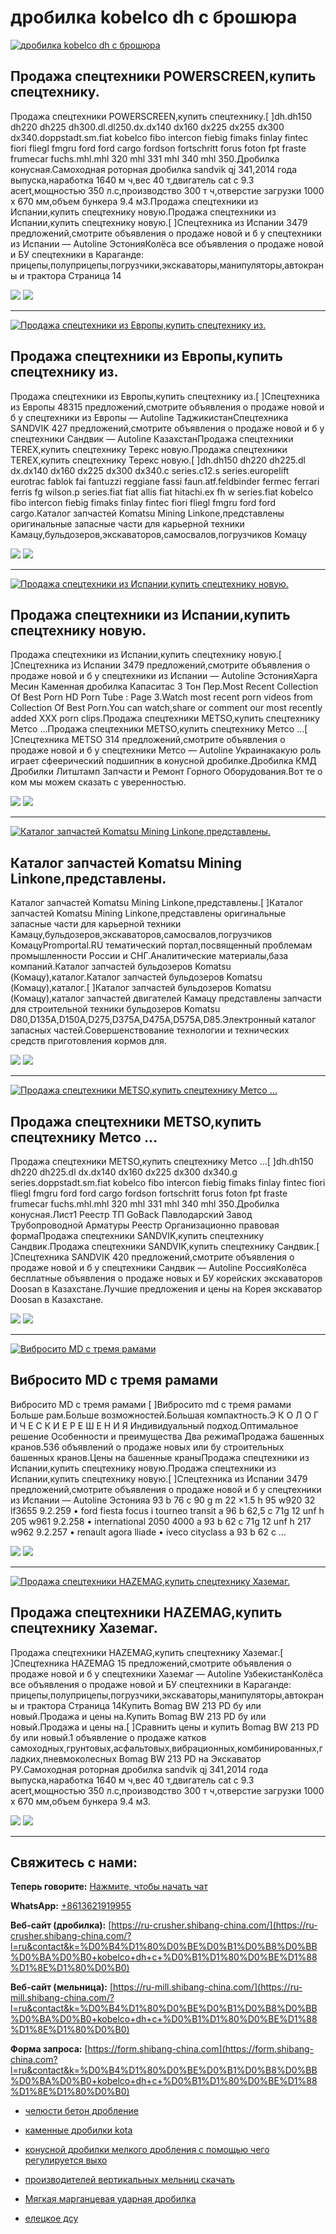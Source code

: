 # дробилка kobelco dh c брошюра

<a href="https://swt.shibang-china.com/?l=ru&img&k=%D0%B4%D1%80%D0%BE%D0%B1%D0%B8%D0%BB%D0%BA%D0%B0+kobelco+dh+c+%D0%B1%D1%80%D0%BE%D1%88%D1%8E%D1%80%D0%B0" target="_blank">![дробилка kobelco dh c брошюра](http://static.shibang-china.com/all-800x300/227.jpg)</a>

## Продажа спецтехники POWERSCREEN,купить спецтехнику.
Продажа спецтехники POWERSCREEN,купить спецтехнику.[ ]dh.dh150 dh220 dh225 dh300.dl.dl250.dx.dx140 dx160 dx225 dx255 dx300 dx340.doppstadt.sm.fiat kobelco fibo intercon fiebig fimaks finlay fintec fiori fliegl fmgru ford ford cargo fordson fortschritt forus foton fpt fraste frumecar fuchs.mhl.mhl 320 mhl 331 mhl 340 mhl 350.Дробилка конусная.Самоходная роторная дробилка sandvik qj 341,2014 года выпуска,наработка 1640 м ч,вес 40 т,двигатель cat c 9.3 acert,мощностью 350 л.с,производство 300 т ч,отверстие загрузки 1000 x 670 мм,объем бункера 9.4 м3.Продажа спецтехники из Испании,купить спецтехнику новую.Продажа спецтехники из Испании,купить спецтехнику новую.[ ]Спецтехника из Испании 3479 предложений,смотрите объявления о продаже новой и б у спецтехники из Испании — Autoline ЭстонияКолёса все объявления о продаже новой и БУ спецтехники в Караганде: прицепы,полуприцепы,погрузчики,экскаваторы,манипуляторы,автокраны и трактора Страница 14


<a href="https://whatsapp.shibangsoft.com/WhatsApp.php" target="_blank" title="WhatsApp">![](http://static.shibang-china.com/icon/whatsapp.png)</a> <a href="https://swt.shibang-china.com/?l=ru&icon&k=%D0%B4%D1%80%D0%BE%D0%B1%D0%B8%D0%BB%D0%BA%D0%B0+kobelco+dh+c+%D0%B1%D1%80%D0%BE%D1%88%D1%8E%D1%80%D0%B0" target="_blank">![](http://static.shibang-china.com/icon/chat-ru.png)</a>

---

<a href="https://swt.shibang-china.com/?l=ru&img&k=%D0%B4%D1%80%D0%BE%D0%B1%D0%B8%D0%BB%D0%BA%D0%B0+kobelco+dh+c+%D0%B1%D1%80%D0%BE%D1%88%D1%8E%D1%80%D0%B0" target="_blank">![Продажа спецтехники из Европы,купить спецтехнику из.](http://static.shibang-china.com/all-800x300/519.jpg)</a>

## Продажа спецтехники из Европы,купить спецтехнику из.
Продажа спецтехники из Европы,купить спецтехнику из.[ ]Спецтехника из Европы 48315 предложений,смотрите объявления о продаже новой и б у спецтехники из Европы — Autoline ТаджикистанСпецтехника SANDVIK 427 предложений,смотрите объявления о продаже новой и б у спецтехники Сандвик — Autoline КазахстанПродажа спецтехники TEREX,купить спецтехнику Терекс новую.Продажа спецтехники TEREX,купить спецтехнику Терекс новую.[ ]dh.dh150 dh220 dh225.dl dx.dx140 dx160 dx225 dx300 dx340.c series.c12.s series.europelift eurotrac fablok fai fantuzzi reggiane fassi faun.atf.feldbinder fermec ferrari ferris fg wilson.p series.fiat fiat allis fiat hitachi.ex fh w series.fiat kobelco fibo intercon fiebig fimaks finlay fintec fiori fliegl fmgru ford ford cargo.Каталог запчастей Komatsu Mining Linkone,представлены оригинальные запасные части для карьерной техники Камацу,бульдозеров,экскаваторов,самосвалов,погрузчиков Комацу


<a href="https://whatsapp.shibangsoft.com/WhatsApp.php" target="_blank" title="WhatsApp">![](http://static.shibang-china.com/icon/whatsapp.png)</a> <a href="https://swt.shibang-china.com/?l=ru&icon&k=%D0%B4%D1%80%D0%BE%D0%B1%D0%B8%D0%BB%D0%BA%D0%B0+kobelco+dh+c+%D0%B1%D1%80%D0%BE%D1%88%D1%8E%D1%80%D0%B0" target="_blank">![](http://static.shibang-china.com/icon/chat-ru.png)</a>

---

<a href="https://swt.shibang-china.com/?l=ru&img&k=%D0%B4%D1%80%D0%BE%D0%B1%D0%B8%D0%BB%D0%BA%D0%B0+kobelco+dh+c+%D0%B1%D1%80%D0%BE%D1%88%D1%8E%D1%80%D0%B0" target="_blank">![Продажа спецтехники из Испании,купить спецтехнику новую.](http://static.shibang-china.com/all-800x300/760.jpg)</a>

## Продажа спецтехники из Испании,купить спецтехнику новую.
Продажа спецтехники из Испании,купить спецтехнику новую.[ ]Спецтехника из Испании 3479 предложений,смотрите объявления о продаже новой и б у спецтехники из Испании — Autoline ЭстонияХарга Месин Каменная дробилка Капаситас 3 Тон Пер.Most Recent Collection Of Best Porn HD Porn Tube : Page 3.Watch most recent porn videos from Collection Of Best Porn.You can watch,share or comment our most recently added XXX porn clips.Продажа спецтехники METSO,купить спецтехнику Метсо …Продажа спецтехники METSO,купить спецтехнику Метсо …[ ]Спецтехника METSO 314 предложений,смотрите объявления о продаже новой и б у спецтехники Метсо — Autoline Украинакакую роль играет сфеерический подшипник в конусной дробилке.Дробилка КМД Дробилки Литштамп Запчасти и Ремонт Горного Оборудования.Вот те о ком мы можем сказать с уверенностью.


<a href="https://whatsapp.shibangsoft.com/WhatsApp.php" target="_blank" title="WhatsApp">![](http://static.shibang-china.com/icon/whatsapp.png)</a> <a href="https://swt.shibang-china.com/?l=ru&icon&k=%D0%B4%D1%80%D0%BE%D0%B1%D0%B8%D0%BB%D0%BA%D0%B0+kobelco+dh+c+%D0%B1%D1%80%D0%BE%D1%88%D1%8E%D1%80%D0%B0" target="_blank">![](http://static.shibang-china.com/icon/chat-ru.png)</a>

---

<a href="https://swt.shibang-china.com/?l=ru&img&k=%D0%B4%D1%80%D0%BE%D0%B1%D0%B8%D0%BB%D0%BA%D0%B0+kobelco+dh+c+%D0%B1%D1%80%D0%BE%D1%88%D1%8E%D1%80%D0%B0" target="_blank">![Каталог запчастей Komatsu Mining Linkone,представлены.](http://static.shibang-china.com/all-800x300/295.jpg)</a>

## Каталог запчастей Komatsu Mining Linkone,представлены.
Каталог запчастей Komatsu Mining Linkone,представлены.[ ]Каталог запчастей Komatsu Mining Linkone,представлены оригинальные запасные части для карьерной техники Камацу,бульдозеров,экскаваторов,самосвалов,погрузчиков КомацуPromportal.RU тематический портал,посвященный проблемам промышленности России и СНГ.Аналитические материалы,база компаний.Каталог запчастей бульдозеров Komatsu (Комацу),каталог.Каталог запчастей бульдозеров Komatsu (Комацу),каталог.[ ]Каталог запчастей бульдозеров Komatsu (Комацу),каталог запчастей двигателей Камацу представлены запчасти для строительной техники бульдозеров Komatsu D80,D135A,D150A,D275,D375A,D475A,D575A,D85.Электронный каталог запасных частей.Совершенствование технологии и технических средств приготовления кормов для.


<a href="https://whatsapp.shibangsoft.com/WhatsApp.php" target="_blank" title="WhatsApp">![](http://static.shibang-china.com/icon/whatsapp.png)</a> <a href="https://swt.shibang-china.com/?l=ru&icon&k=%D0%B4%D1%80%D0%BE%D0%B1%D0%B8%D0%BB%D0%BA%D0%B0+kobelco+dh+c+%D0%B1%D1%80%D0%BE%D1%88%D1%8E%D1%80%D0%B0" target="_blank">![](http://static.shibang-china.com/icon/chat-ru.png)</a>

---

<a href="https://swt.shibang-china.com/?l=ru&img&k=%D0%B4%D1%80%D0%BE%D0%B1%D0%B8%D0%BB%D0%BA%D0%B0+kobelco+dh+c+%D0%B1%D1%80%D0%BE%D1%88%D1%8E%D1%80%D0%B0" target="_blank">![Продажа спецтехники METSO,купить спецтехнику Метсо …](http://static.shibang-china.com/all-800x300/1173.jpg)</a>

## Продажа спецтехники METSO,купить спецтехнику Метсо …
Продажа спецтехники METSO,купить спецтехнику Метсо …[ ]dh.dh150 dh220 dh225.dl dx.dx140 dx160 dx225 dx300 dx340.g series.doppstadt.sm.fiat kobelco fibo intercon fiebig fimaks finlay fintec fiori fliegl fmgru ford ford cargo fordson fortschritt forus foton fpt fraste frumecar fuchs.mhl.mhl 320 mhl 331 mhl 340 mhl 350.Дробилка конусная.Лист1 Реестр ТП GoBack Павлодарский Завод Трубопроводной Арматуры Реестр Организационно правовая формаПродажа спецтехники SANDVIK,купить спецтехнику Сандвик.Продажа спецтехники SANDVIK,купить спецтехнику Сандвик.[ ]Спецтехника SANDVIK 420 предложений,смотрите объявления о продаже новой и б у спецтехники Сандвик — Autoline РоссияКолёса бесплатные объявления о продаже новых и БУ корейских экскаваторов Doosan в Казахстане.Лучшие предложения и цены на Корея экскаватор Doosan в Казахстане.


<a href="https://whatsapp.shibangsoft.com/WhatsApp.php" target="_blank" title="WhatsApp">![](http://static.shibang-china.com/icon/whatsapp.png)</a> <a href="https://swt.shibang-china.com/?l=ru&icon&k=%D0%B4%D1%80%D0%BE%D0%B1%D0%B8%D0%BB%D0%BA%D0%B0+kobelco+dh+c+%D0%B1%D1%80%D0%BE%D1%88%D1%8E%D1%80%D0%B0" target="_blank">![](http://static.shibang-china.com/icon/chat-ru.png)</a>

---

<a href="https://swt.shibang-china.com/?l=ru&img&k=%D0%B4%D1%80%D0%BE%D0%B1%D0%B8%D0%BB%D0%BA%D0%B0+kobelco+dh+c+%D0%B1%D1%80%D0%BE%D1%88%D1%8E%D1%80%D0%B0" target="_blank">![Вибросито MD с тремя рамами](http://static.shibang-china.com/all-800x300/990.jpg)</a>

## Вибросито MD с тремя рамами
Вибросито MD с тремя рамами [ ]Вибросито md с тремя рамами Больше рам.Больше возможностей.Большая компактность.Э К О Л О Г И Ч Е С К И Е Р Е Ш Е Н И Я Индивидуальный подход.Оптимальное решение Особенности и преимущества Два режимаПродажа башенных кранов.536 объявлений о продаже новых или бу строительных башенных кранов.Цены на башенные краныПродажа спецтехники из Испании,купить спецтехнику новую.Продажа спецтехники из Испании,купить спецтехнику новую.[ ]Спецтехника из Испании 3479 предложений,смотрите объявления о продаже новой и б у спецтехники из Испании — Autoline Эстонияa 93 b 76 c 90 g m 22 &#215;1.5 h 95 w920 32 lf3655 9.2.259 • ford fiesta focus i tourneo transit a 96 b 62,5 c 71g 12 unf h 205 w961 9.2.258 • international 2050 4000 a 93 b 62 c 71g 12 unf h 217 w962 9.2.257 • renault agora lliade • iveco cityclass a 93 b 62 c …


<a href="https://whatsapp.shibangsoft.com/WhatsApp.php" target="_blank" title="WhatsApp">![](http://static.shibang-china.com/icon/whatsapp.png)</a> <a href="https://swt.shibang-china.com/?l=ru&icon&k=%D0%B4%D1%80%D0%BE%D0%B1%D0%B8%D0%BB%D0%BA%D0%B0+kobelco+dh+c+%D0%B1%D1%80%D0%BE%D1%88%D1%8E%D1%80%D0%B0" target="_blank">![](http://static.shibang-china.com/icon/chat-ru.png)</a>

---

<a href="https://swt.shibang-china.com/?l=ru&img&k=%D0%B4%D1%80%D0%BE%D0%B1%D0%B8%D0%BB%D0%BA%D0%B0+kobelco+dh+c+%D0%B1%D1%80%D0%BE%D1%88%D1%8E%D1%80%D0%B0" target="_blank">![Продажа спецтехники HAZEMAG,купить спецтехнику Хаземаг.](http://static.shibang-china.com/all-800x300/558.jpg)</a>

## Продажа спецтехники HAZEMAG,купить спецтехнику Хаземаг.
Продажа спецтехники HAZEMAG,купить спецтехнику Хаземаг.[ ]Спецтехника HAZEMAG 15 предложений,смотрите объявления о продаже новой и б у спецтехники Хаземаг — Autoline УзбекистанКолёса все объявления о продаже новой и БУ спецтехники в Караганде: прицепы,полуприцепы,погрузчики,экскаваторы,манипуляторы,автокраны и трактора Страница 14Купить Bomag BW 213 PD бу или новый.Продажа и цены на.Купить Bomag BW 213 PD бу или новый.Продажа и цены на.[ ]Сравнить цены и купить Bomag BW 213 PD бу или новый.1 объявление о продаже катков самоходных,грунтовых,асфальтовых,вибрационных,комбинированных,гладких,пневмоколесных Bomag BW 213 PD на Экскаватор РУ.Самоходная роторная дробилка sandvik qj 341,2014 года выпуска,наработка 1640 м ч,вес 40 т,двигатель cat c 9.3 acert,мощностью 350 л.с,производство 300 т ч,отверстие загрузки 1000 x 670 мм,объем бункера 9.4 м3.


<a href="https://whatsapp.shibangsoft.com/WhatsApp.php" target="_blank" title="WhatsApp">![](http://static.shibang-china.com/icon/whatsapp.png)</a> <a href="https://swt.shibang-china.com/?l=ru&icon&k=%D0%B4%D1%80%D0%BE%D0%B1%D0%B8%D0%BB%D0%BA%D0%B0+kobelco+dh+c+%D0%B1%D1%80%D0%BE%D1%88%D1%8E%D1%80%D0%B0" target="_blank">![](http://static.shibang-china.com/icon/chat-ru.png)</a>

---
## Свяжитесь с нами:

**Теперь говорите:** [Нажмите, чтобы начать чат](https://swt.shibang-china.com?l=ru&contact&k=%D0%B4%D1%80%D0%BE%D0%B1%D0%B8%D0%BB%D0%BA%D0%B0+kobelco+dh+c+%D0%B1%D1%80%D0%BE%D1%88%D1%8E%D1%80%D0%B0)

**WhatsApp:**  [+8613621919955](https://whatsapp.shibangsoft.com/WhatsApp.php)

**Веб-сайт (дробилка):** [https://ru-crusher.shibang-china.com/](https://ru-crusher.shibang-china.com/?l=ru&contact&k=%D0%B4%D1%80%D0%BE%D0%B1%D0%B8%D0%BB%D0%BA%D0%B0+kobelco+dh+c+%D0%B1%D1%80%D0%BE%D1%88%D1%8E%D1%80%D0%B0)

**Веб-сайт (мельница):** [https://ru-mill.shibang-china.com/](https://ru-mill.shibang-china.com/?l=ru&contact&k=%D0%B4%D1%80%D0%BE%D0%B1%D0%B8%D0%BB%D0%BA%D0%B0+kobelco+dh+c+%D0%B1%D1%80%D0%BE%D1%88%D1%8E%D1%80%D0%B0)

**Форма запроса:** [https://form.shibang-china.com](https://form.shibang-china.com?l=ru&contact&k=%D0%B4%D1%80%D0%BE%D0%B1%D0%B8%D0%BB%D0%BA%D0%B0+kobelco+dh+c+%D0%B1%D1%80%D0%BE%D1%88%D1%8E%D1%80%D0%B0)

* [челюсти бетон дробление](../109/%D1%87%D0%B5%D0%BB%D1%8E%D1%81%D1%82%D0%B8%20%D0%B1%D0%B5%D1%82%D0%BE%D0%BD%20%D0%B4%D1%80%D0%BE%D0%B1%D0%BB%D0%B5%D0%BD%D0%B8%D0%B5.md)

* [каменные дробилки kota](../117/%D0%BA%D0%B0%D0%BC%D0%B5%D0%BD%D0%BD%D1%8B%D0%B5%20%D0%B4%D1%80%D0%BE%D0%B1%D0%B8%D0%BB%D0%BA%D0%B8%20kota.md)

* [конусной дробилки мелкого дробления с помощью чего регулируется выхо](../108/%D0%BA%D0%BE%D0%BD%D1%83%D1%81%D0%BD%D0%BE%D0%B9%20%D0%B4%D1%80%D0%BE%D0%B1%D0%B8%D0%BB%D0%BA%D0%B8%20%D0%BC%D0%B5%D0%BB%D0%BA%D0%BE%D0%B3%D0%BE%20%D0%B4%D1%80%D0%BE%D0%B1%D0%BB%D0%B5%D0%BD%D0%B8%D1%8F%20%D1%81%20%D0%BF%D0%BE%D0%BC%D0%BE%D1%89%D1%8C%D1%8E%20%D1%87%D0%B5%D0%B3%D0%BE%20%D1%80%D0%B5%D0%B3%D1%83%D0%BB%D0%B8%D1%80%D1%83%D0%B5%D1%82%D1%81%D1%8F%20%D0%B2%D1%8B%D1%85%D0%BE.md)

* [производителей вертикальных мельниц скачать](../110/%D0%BF%D1%80%D0%BE%D0%B8%D0%B7%D0%B2%D0%BE%D0%B4%D0%B8%D1%82%D0%B5%D0%BB%D0%B5%D0%B9%20%D0%B2%D0%B5%D1%80%D1%82%D0%B8%D0%BA%D0%B0%D0%BB%D1%8C%D0%BD%D1%8B%D1%85%20%D0%BC%D0%B5%D0%BB%D1%8C%D0%BD%D0%B8%D1%86%20%D1%81%D0%BA%D0%B0%D1%87%D0%B0%D1%82%D1%8C.md)

* [Мягкая марганцевая ударная дробилка](../118/%D0%9C%D1%8F%D0%B3%D0%BA%D0%B0%D1%8F%20%D0%BC%D0%B0%D1%80%D0%B3%D0%B0%D0%BD%D1%86%D0%B5%D0%B2%D0%B0%D1%8F%20%D1%83%D0%B4%D0%B0%D1%80%D0%BD%D0%B0%D1%8F%20%D0%B4%D1%80%D0%BE%D0%B1%D0%B8%D0%BB%D0%BA%D0%B0.md)

* [елецкое дсу](../113/%D0%B5%D0%BB%D0%B5%D1%86%D0%BA%D0%BE%D0%B5%20%D0%B4%D1%81%D1%83.md)